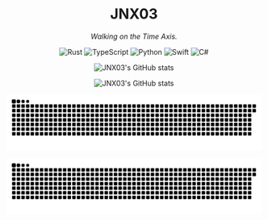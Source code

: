 <div align="center">

# JNX03

*Walking on the Time Axis.*

</div>

<div align="center">

![Rust](https://img.shields.io/badge/Rust-000000?style=flat-square&logo=rust)
![TypeScript](https://img.shields.io/badge/TypeScript-3178C6?style=flat-square&logo=typescript&logoColor=white)
![Python](https://img.shields.io/badge/Python-3776AB?style=flat-square&logo=python&logoColor=white)
![Swift](https://img.shields.io/badge/Swift-FA7343?style=flat-square&logo=swift&logoColor=white)
![C#](https://img.shields.io/badge/C%23-239120?style=flat-square&logo=c-sharp&logoColor=white)

</div>

<div align="center">

![JNX03's GitHub stats](https://github-readme-stats.vercel.app/api?username=JNX03&show_icons=true&theme=transparent)

![JNX03's GitHub stats](https://github-readme-stats.vercel.app/api?username=JNX03&show_icons=true&theme=dark)

![github contribution grid snake animation](https://raw.githubusercontent.com/JNX03/JNX03/output/github-contribution-grid-snake.svg)

![github contribution grid snake animation](https://raw.githubusercontent.com/JNX03/JNX03/output/github-contribution-grid-snake-dark.svg?palette=github-dark)

</div>
